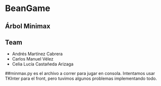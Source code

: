 # BeanGame

## Árbol Minimax

## Team

- Andrés Martínez Cabrera
- Carlos Manuel Vélez
- Celia Lucía Castañeda Arizaga

##minmax.py es el archivo a correr para jugar en consola. Intentamos usar TKInter para el front, pero tuvimos algunos problemas implementando todo.
